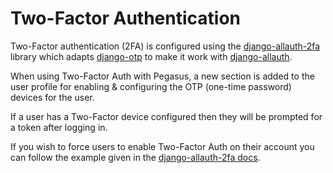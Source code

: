 # Two-Factor Authentication

Two-Factor authentication (2FA) is configured using the [django-allauth-2fa][1] library which adapts
[django-otp][2] to make it work with [django-allauth][3].

[1]: https://django-allauth-2fa.readthedocs.io/en/latest/
[2]: https://django-otp-official.readthedocs.io/en/latest/
[3]: https://www.intenct.nl/projects/django-allauth/

When using Two-Factor Auth with Pegasus, a new section is added to the user profile
for enabling & configuring the OTP (one-time password) devices for the user.

If a user has a Two-Factor device configured then they will be prompted for a token after logging in.

If you wish to force users to enable Two-Factor Auth on their account you can follow the example
given in the [django-allauth-2fa docs][4].

[4]: https://django-allauth-2fa.readthedocs.io/en/latest/advanced/#forcing-a-user-to-use-2fa
